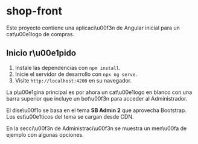 # shop-front

Este proyecto contiene una aplicaci\u00f3n de Angular inicial para un cat\u00e1logo de compras.

## Inicio r\u00e1pido

1. Instale las dependencias con `npm install`.
2. Inicie el servidor de desarrollo con `npx ng serve`.
3. Visite `http://localhost:4200` en su navegador.

La p\u00e1gina principal es por ahora un cat\u00e1logo en blanco con una barra superior que incluye un bot\u00f3n para acceder al Administrador.

El dise\u00f1o se basa en el tema **SB Admin 2** que aprovecha Bootstrap. Los est\u00e1ticos del tema se cargan desde CDN.

En la secci\u00f3n de Administraci\u00f3n se muestra un men\u00fa de ejemplo con algunas opciones.
